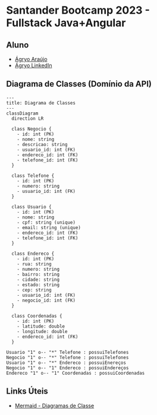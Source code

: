 # Santander Bootcamp 2023 - Fullstack Java+Angular

## Aluno
- [Ágryo Araújo](https://www.dio.me/users/agryo)
- [Ágryo LinkedIn](https://www.linkedin.com/in/agryo/)


## Diagrama de Classes (Domínio da API)
```
---
title: Diagrama de Classes
---
classDiagram
  direction LR

  class Negocio {
    - id: int (PK)
    - nome: string
    - descricao: string
    - usuario_id: int (FK)
    - endereco_id: int (FK)
    - telefone_id: int (FK)
  }

  class Telefone {
    - id: int (PK)
    - numero: string
    - usuario_id: int (FK)
  }

  class Usuario {
    - id: int (PK)
    - nome: string
    - cpf: string (unique)
    - email: string (unique)
    - endereco_id: int (FK)
    - telefone_id: int (FK)
  }

  class Endereco {
    - id: int (PK)
    - rua: string
    - numero: string
    - bairro: string
    - cidade: string
    - estado: string
    - cep: string
    - usuario_id: int (FK)
    - negocio_id: int (FK)
  }

  class Coordenadas {
    - id: int (PK)
    - latitude: double
    - longitude: double
    - endereco_id: int (FK)
  }

Usuario "1" o-- "*" Telefone : possuiTelefones
Negocio "1" o-- "*" Telefone : possuiTelefones
Usuario "1" o-- "*" Endereco : possuiEnereços
Negocio "1" o-- "1" Endereco : possuiEndereços
Endereco "1" o-- "1" Coordenadas : possuiCoordenadas
```
## Links Úteis
- [Mermaid - Diagramas de Classe](https://mermaid.js.org/)
